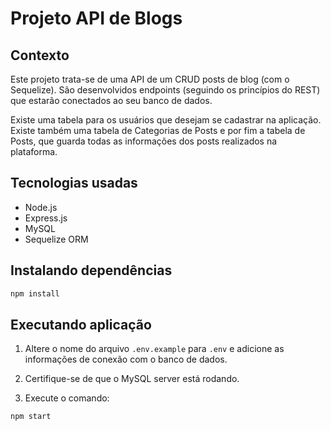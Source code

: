 # Projeto API de Blogs

## Contexto

Este projeto trata-se de uma API de um CRUD posts de blog (com o Sequelize). São desenvolvidos endpoints (seguindo os princípios do REST) que estarão conectados ao seu banco de dados.

Existe uma tabela para os usuários que desejam se cadastrar na aplicação. Existe também uma tabela de Categorias de Posts e por fim a tabela de Posts, que guarda todas as informações dos posts realizados na plataforma.

## Tecnologias usadas

- Node.js
- Express.js
- MySQL
- Sequelize ORM

## Instalando dependências

```bash
npm install
```

## Executando aplicação

1. Altere o nome do arquivo `.env.example` para `.env` e adicione as informações de conexão com o banco de dados.

2. Certifique-se de que o MySQL server está rodando.

3. Execute o comando:

```bash
npm start
```
